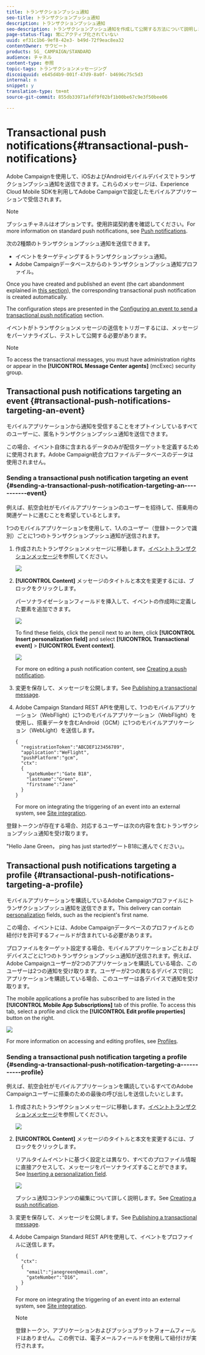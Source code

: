 ```yaml
---
title: トランザクションプッシュ通知
seo-title: トランザクションプッシュ通知
description: トランザクションプッシュ通知
seo-description: トランザクションプッシュ通知を作成して公開する方法について説明します。
page-status-flag: 常にアクティブ化されていない
uuid: ef31c1b6-9ef8-42e3- b49d-72f9eac8ea32
contentOwner: サウビート
products: SG_ CAMPAIGN/STANDARD
audience: チャネル
content-type: 参照
topic-tags: トランザクションメッセージング
discoiquuid: e645d4b9-001f-47d9-8a0f- b4696c75c5d3
internal: n
snippet: y
translation-type: tm+mt
source-git-commit: 855db33971afdf9f02bf1b00be67c9e3f50bee06

---
```



# Transactional push notifications{#transactional-push-notifications}

Adobe Campaignを使用して、iOSおよびAndroidモバイルデバイスでトランザクションプッシュ通知を送信できます。これらのメッセージは、Experience Cloud Mobile SDKを利用してAdobe Campaignで設定したモバイルアプリケーションで受信されます。

>[!NOTE]
>
>プッシュチャネルはオプションです。使用許諾契約書を確認してください。For more information on standard push notifications, see [Push notifications](../../channels/using/about-push-notifications.md).

次の2種類のトランザクションプッシュ通知を送信できます。

* イベントをターゲティングするトランザクションプッシュ通知。
* Adobe Campaignデータベースからのトランザクションプッシュ通知プロファイル。

Once you have created and published an event (the cart abandonment explained in [this section](../../channels/using/about-transactional-messaging.md#transactional-messaging-operating-principle)), the corresponding transactional push notification is created automatically.

The configuration steps are presented in the [Configuring an event to send a transactional push notification](../../administration/using/configuring-transactional-messaging.md#use-case--configuring-an-event-to-send-a-transactional-message) section.

イベントがトランザクションメッセージの送信をトリガーするには、メッセージをパーソナライズし、テストして公開する必要があります。

>[!NOTE]
>
>To access the transactional messages, you must have administration rights or appear in the **[!UICONTROL Message Center agents]** (mcExec) security group.

## Transactional push notifications targeting an event {#transactional-push-notifications-targeting-an-event}

モバイルアプリケーションから通知を受信することをオプトインしているすべてのユーザーに、匿名トランザクションプッシュ通知を送信できます。

この場合、イベント自体に含まれるデータのみが配信ターゲットを定義するために使用されます。Adobe Campaign統合プロファイルデータベースのデータは使用されません。

### Sending a transactional push notification targeting an event {#sending-a-transactional-push-notification-targeting-an-----------event}

例えば、航空会社がモバイルアプリケーションのユーザーを招待して、搭乗用の関連ゲートに進むことを希望しているとします。

1つのモバイルアプリケーションを使用して、1人のユーザー（登録トークンで識別）ごとに1つのトランザクションプッシュ通知が送信されます。

1. 作成されたトランザクションメッセージに移動します。[イベントトランザクションメッセージ](../../channels/using/event-transactional-messages.md)を参照してください。

   ![](assets/message-center_push_message.png)

1. **[!UICONTROL Content]** メッセージのタイトルと本文を変更するには、ブロックをクリックします。

   パーソナライゼーションフィールドを挿入して、イベントの作成時に定義した要素を追加できます。

   ![](assets/message-center_push_content.png)

   To find these fields, click the pencil next to an item, click **[!UICONTROL Insert personalization field]** and select **[!UICONTROL Transactional event]** &gt; **[!UICONTROL Event context]**.

   ![](assets/message-center_push_personalization.png)

   For more on editing a push notification content, see [Creating a push notification](../../channels/using/preparing-and-sending-a-push-notification.md).

1. 変更を保存して、メッセージを公開します。See [Publishing a transactional message](../../channels/using/event-transactional-messages.md#publishing-a-transactional-message).
1. Adobe Campaign Standard REST APIを使用して、1つのモバイルアプリケーション（WebFlight）に1つのモバイルアプリケーション（WebFlight）を使用し、搭乗データを含むAndroid（GCM）に1つのモバイルアプリケーション（WebLight）を送信します。

   ```
   {
     "registrationToken":"ABCDEF123456789",
     "application":"WeFlight",
     "pushPlatform":"gcm",
     "ctx":
     {
       "gateNumber":"Gate B18",
       "lastname":"Green",
       "firstname":"Jane"
     }
   }
   ```

   For more on integrating the triggering of an event into an external system, see [Site integration](../../administration/using/configuring-transactional-messaging.md#integrating-the-triggering-of-the-event-in-a-website).

登録トークンが存在する場合、対応するユーザーは次の内容を含むトランザクションプッシュ通知を受け取ります。

"Hello Jane Green， ping has just started!ゲートB18に進んでください」。

## Transactional push notifications targeting a profile {#transactional-push-notifications-targeting-a-profile}

モバイルアプリケーションを購読しているAdobe Campaignプロファイルにトランザクションプッシュ通知を送信できます。This delivery can contain [personalization](../../designing/using/inserting-a-personalization-field.md) fields, such as the recipient's first name.

この場合、イベントには、Adobe Campaignデータベースのプロファイルとの紐付けを許可するフィールドが含まれている必要があります。

プロファイルをターゲット設定する場合、モバイルアプリケーションごとおよびデバイスごとに1つのトランザクションプッシュ通知が送信されます。例えば、Adobe Campaignユーザーが2つのアプリケーションを購読している場合、このユーザーは2つの通知を受け取ります。ユーザーが2つの異なるデバイスで同じアプリケーションを購読している場合、このユーザーは各デバイスで通知を受け取ります。

The mobile applications a profile has subscribed to are listed in the **[!UICONTROL Mobile App Subscriptions]** tab of this profile. To access this tab, select a profile and click the **[!UICONTROL Edit profile properties]** button on the right.

![](assets/push_notif_subscriptions.png)

For more information on accessing and editing profiles, see [Profiles](../../audiences/using/creating-profiles.md).

### Sending a transactional push notification targeting a profile {#sending-a-transactional-push-notification-targeting-a-----------profile}

例えば、航空会社がモバイルアプリケーションを購読しているすべてのAdobe Campaignユーザーに搭乗のための最後の呼び出しを送信したいとします。

1. 作成されたトランザクションメッセージに移動します。[イベントトランザクションメッセージ](../../channels/using/event-transactional-messages.md)を参照してください。

   ![](assets/message-center_push_message_profile.png)

1. **[!UICONTROL Content]** メッセージのタイトルと本文を変更するには、ブロックをクリックします。

   リアルタイムイベントに基づく設定とは異なり、すべてのプロファイル情報に直接アクセスして、メッセージをパーソナライズすることができます。See [Inserting a personalization field](../../designing/using/inserting-a-personalization-field.md).

   ![](assets/message-center_push_content_profile.png)

   プッシュ通知コンテンツの編集について詳しく説明します。See [Creating a push notification](../../channels/using/preparing-and-sending-a-push-notification.md).

1. 変更を保存して、メッセージを公開します。See [Publishing a transactional message](../../channels/using/event-transactional-messages.md#publishing-a-transactional-message).
1. Adobe Campaign Standard REST APIを使用して、イベントをプロファイルに送信します。

   ```
   {
     "ctx":
     {
       "email":"janegreen@email.com",
       "gateNumber":"D16",
     }
   }
   ```

   For more on integrating the triggering of an event into an external system, see [Site integration](../../administration/using/configuring-transactional-messaging.md#integrating-the-triggering-of-the-event-in-a-website).

   >[!NOTE]
   >
   >登録トークン、アプリケーションおよびプッシュプラットフォームフィールドはありません。この例では、電子メールフィールドを使用して紐付けが実行されます。

